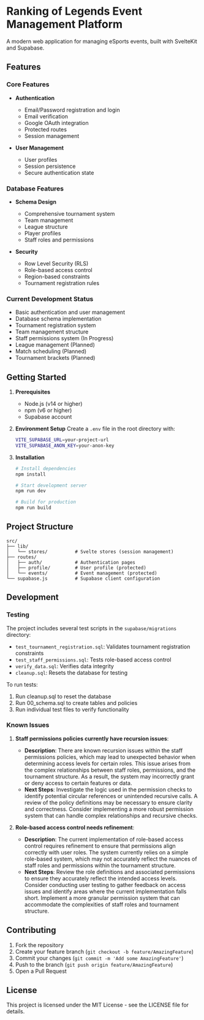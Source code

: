 # Ranking of Legends Event Management Platform

A modern web application for managing eSports events, built with SvelteKit and Supabase.

## Features

### Core Features
- **Authentication**
  - Email/Password registration and login
  - Email verification
  - Google OAuth integration
  - Protected routes
  - Session management

- **User Management**
  - User profiles
  - Session persistence
  - Secure authentication state

### Database Features
- **Schema Design**
  - Comprehensive tournament system
  - Team management
  - League structure
  - Player profiles
  - Staff roles and permissions

- **Security**
  - Row Level Security (RLS)
  - Role-based access control
  - Region-based constraints
  - Tournament registration rules

### Current Development Status
- Basic authentication and user management
- Database schema implementation
- Tournament registration system
- Team management structure
- Staff permissions system (In Progress)
- League management (Planned)
- Match scheduling (Planned)
- Tournament brackets (Planned)

## Getting Started

1. **Prerequisites**
   - Node.js (v14 or higher)
   - npm (v6 or higher)
   - Supabase account

2. **Environment Setup**
   Create a `.env` file in the root directory with:
   ```bash
   VITE_SUPABASE_URL=your-project-url
   VITE_SUPABASE_ANON_KEY=your-anon-key
   ```

3. **Installation**
   ```bash
   # Install dependencies
   npm install

   # Start development server
   npm run dev

   # Build for production
   npm run build
   ```

## Project Structure

```
src/
├── lib/
│   └── stores/          # Svelte stores (session management)
├── routes/
│   ├── auth/            # Authentication pages
│   ├── profile/         # User profile (protected)
│   └── events/          # Event management (protected)
└── supabase.js          # Supabase client configuration
```

## Development

### Testing
The project includes several test scripts in the `supabase/migrations` directory:
- `test_tournament_registration.sql`: Validates tournament registration constraints
- `test_staff_permissions.sql`: Tests role-based access control
- `verify_data.sql`: Verifies data integrity
- `cleanup.sql`: Resets the database for testing

To run tests:
1. Run cleanup.sql to reset the database
2. Run 00_schema.sql to create tables and policies
3. Run individual test files to verify functionality

### Known Issues
1. **Staff permissions policies currently have recursion issues**:
   - **Description**: There are known recursion issues within the staff permissions policies, which may lead to unexpected behavior when determining access levels for certain roles. This issue arises from the complex relationships between staff roles, permissions, and the tournament structure. As a result, the system may incorrectly grant or deny access to certain features or data.
   - **Next Steps**: Investigate the logic used in the permission checks to identify potential circular references or unintended recursive calls. A review of the policy definitions may be necessary to ensure clarity and correctness. Consider implementing a more robust permission system that can handle complex relationships and recursive checks.

2. **Role-based access control needs refinement**:
   - **Description**: The current implementation of role-based access control requires refinement to ensure that permissions align correctly with user roles. The system currently relies on a simple role-based system, which may not accurately reflect the nuances of staff roles and permissions within the tournament structure.
   - **Next Steps**: Review the role definitions and associated permissions to ensure they accurately reflect the intended access levels. Consider conducting user testing to gather feedback on access issues and identify areas where the current implementation falls short. Implement a more granular permission system that can accommodate the complexities of staff roles and tournament structure.

## Contributing

1. Fork the repository
2. Create your feature branch (`git checkout -b feature/AmazingFeature`)
3. Commit your changes (`git commit -m 'Add some AmazingFeature'`)
4. Push to the branch (`git push origin feature/AmazingFeature`)
5. Open a Pull Request

## License

This project is licensed under the MIT License - see the LICENSE file for details.
